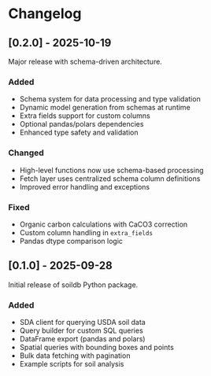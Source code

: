 # Changelog

## [0.2.0] - 2025-10-19

Major release with schema-driven architecture.

### Added
- Schema system for data processing and type validation
- Dynamic model generation from schemas at runtime
- Extra fields support for custom columns
- Optional pandas/polars dependencies
- Enhanced type safety and validation

### Changed
- High-level functions now use schema-based processing
- Fetch layer uses centralized schema column definitions
- Improved error handling and exceptions

### Fixed
- Organic carbon calculations with CaCO3 correction
- Custom column handling in `extra_fields`
- Pandas dtype comparison logic

## [0.1.0] - 2025-09-28

Initial release of soildb Python package.

### Added
- SDA client for querying USDA soil data
- Query builder for custom SQL queries
- DataFrame export (pandas and polars)
- Spatial queries with bounding boxes and points
- Bulk data fetching with pagination
- Example scripts for soil analysis
